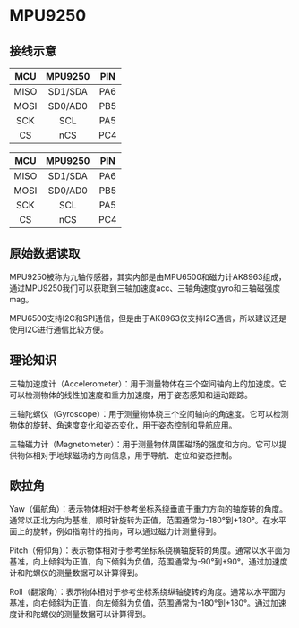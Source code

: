 # MPU9250

## 接线示意

| MCU  | MPU9250 | PIN  |
| :--: | :-----: | :--: |
| MISO | SD1/SDA | PA6  |
| MOSI | SD0/AD0 | PB5  |
| SCK  |   SCL   | PA5  |
|  CS  |   nCS   | PC4  |


| MCU  | MPU9250 | PIN  |
| :--: | :-----: | :--: |
| MISO | SD1/SDA | PA6  |
| MOSI | SD0/AD0 | PB5  |
| SCK  |   SCL   | PA5  |
|  CS  |   nCS   | PC4  |

## 原始数据读取

MPU9250被称为九轴传感器，其实内部是由MPU6500和磁力计AK8963组成，通过MPU9250我们可以获取到三轴加速度acc、三轴角速度gyro和三轴磁强度mag。

MPU6500支持I2C和SPI通信，但是由于AK8963仅支持I2C通信，所以建议还是使用I2C进行通信比较方便。

## 理论知识

三轴加速度计（Accelerometer）：用于测量物体在三个空间轴向上的加速度。它可以检测物体的线性加速度和重力加速度，用于姿态感知和运动跟踪。

三轴陀螺仪（Gyroscope）：用于测量物体绕三个空间轴向的角速度。它可以检测物体的旋转、角速度变化和姿态变化，用于姿态控制和导航应用。

三轴磁力计（Magnetometer）：用于测量物体周围磁场的强度和方向。它可以提供物体相对于地球磁场的方向信息，用于导航、定位和姿态控制。

## 欧拉角

Yaw（偏航角）：表示物体相对于参考坐标系绕垂直于重力方向的轴旋转的角度。通常以正北方向为基准，顺时针旋转为正值，范围通常为-180°到+180°。在水平面上的旋转，例如指南针的指向，可以通过磁力计测量得到。

Pitch（俯仰角）：表示物体相对于参考坐标系绕横轴旋转的角度。通常以水平面为基准，向上倾斜为正值，向下倾斜为负值，范围通常为-90°到+90°。通过加速度计和陀螺仪的测量数据可以计算得到。

Roll（翻滚角）：表示物体相对于参考坐标系绕纵轴旋转的角度。通常以水平面为基准，向右倾斜为正值，向左倾斜为负值，范围通常为-180°到+180°。通过加速度计和陀螺仪的测量数据可以计算得到。